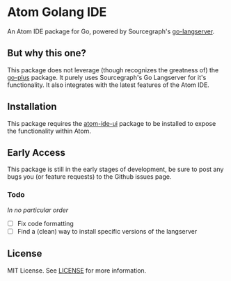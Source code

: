 Atom Golang IDE
===============

An Atom IDE package for Go, powered by Sourcegraph's [go-langserver](https://github.com/sourcegraph/go-langserver).

## But why this one?
This package does not leverage (though recognizes the greatness of) the
[go-plus](https://github.com/joefitzgerald/go-plus) package. It purely uses
Sourcegraph's Go Langserver for it's functionality. It also integrates with
the latest features of the Atom IDE.

## Installation
This package requires the [atom-ide-ui](https://atom.io/packages/atom-ide-ui)
package to be installed to expose the functionality within Atom.

## Early Access
This package is still in the early stages of development, be sure to post
any bugs you (or feature requests) to the Github issues page.

### Todo
*In no particular order*
- [ ] Fix code formatting
- [ ] Find a (clean) way to install specific versions of the langserver

## License
MIT License. See [LICENSE](./LICENSE) for more information.
